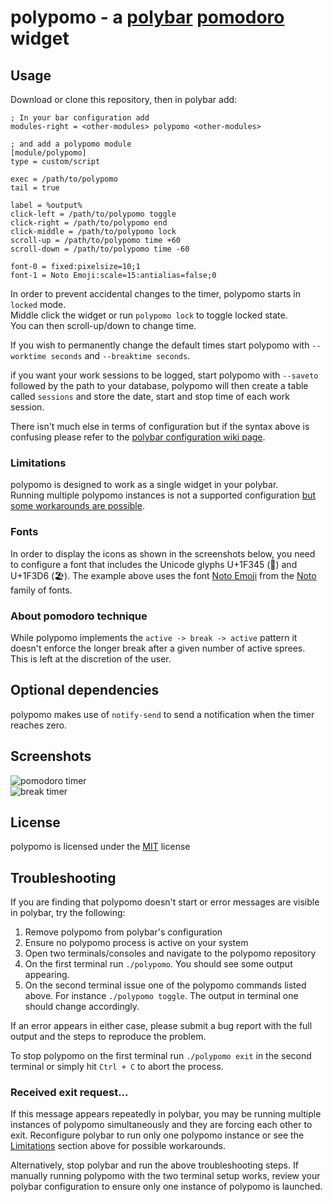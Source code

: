 # polypomo - a [polybar](https://polybar.github.io/) [pomodoro](https://en.wikipedia.org/wiki/Pomodoro_Technique) widget

## Usage

Download or clone this repository, then in polybar add:

```
; In your bar configuration add
modules-right = <other-modules> polypomo <other-modules>

; and add a polypomo module
[module/polypomo]
type = custom/script

exec = /path/to/polypomo
tail = true

label = %output%
click-left = /path/to/polypomo toggle
click-right = /path/to/polypomo end
click-middle = /path/to/polypomo lock
scroll-up = /path/to/polypomo time +60
scroll-down = /path/to/polypomo time -60

font-0 = fixed:pixelsize=10;1
font-1 = Noto Emoji:scale=15:antialias=false;0
```

In order to prevent accidental changes to the timer, polypomo starts in `locked` mode.  
Middle click the widget or run `polypomo lock` to toggle locked state.  
You can then scroll-up/down to change time.

If you wish to permanently change the default times start polypomo with `--worktime seconds` and `--breaktime seconds`.

if you want your work sessions to be logged, start polypomo with `--saveto` followed by the path to your database, polypomo will then create a table called `sessions` and store the date, start and stop time of each work session.

There isn't much else in terms of configuration but if the syntax above is confusing please refer to the [polybar configuration wiki page](https://github.com/polybar/polybar/wiki/Configuration).

### Limitations

polypomo is designed to work as a single widget in your polybar.  
Running multiple polypomo instances is not a supported configuration [but some workarounds are possible](https://github.com/unode/polypomo/issues/3#issuecomment-781288256).

### Fonts

In order to display the icons as shown in the screenshots below,
you need to configure a font that includes the Unicode glyphs U+1F345 (🍅) and U+1F3D6 (🏖).
The example above uses the font [Noto Emoji](https://fonts.google.com/noto/specimen/Noto+Emoji) from the [Noto](https://www.google.com/get/noto/help/emoji/) family of fonts.

### About pomodoro technique

While polypomo implements the `active -> break -> active` pattern it doesn't enforce the longer break after a given number of active sprees.  
This is left at the discretion of the user.

## Optional dependencies

polypomo makes use of `notify-send` to send a notification when the timer reaches zero.

## Screenshots

![pomodoro timer](https://raw.githubusercontent.com/unode/polypomo/master/imgs/tomato-timer.png)  
![break timer](https://raw.githubusercontent.com/unode/polypomo/master/imgs/break-timer.png)

## License

polypomo is licensed under the [MIT](https://github.com/unode/polypomo/blob/master/LICENSE) license

## Troubleshooting

If you are finding that polypomo doesn't start or error messages are visible in polybar, try the following:

1. Remove polypomo from polybar's configuration
2. Ensure no polypomo process is active on your system
3. Open two terminals/consoles and navigate to the polypomo repository
4. On the first terminal run `./polypomo`. You should see some output appearing.
5. On the second terminal issue one of the polypomo commands listed above. For instance `./polypomo toggle`. The output in terminal one should change accordingly.

If an error appears in either case, please submit a bug report with the full output and the steps to reproduce the problem.

To stop polypomo on the first terminal run `./polypomo exit` in the second terminal or simply hit `Ctrl + C` to abort the process.

### Received exit request...

If this message appears repeatedly in polybar, you may be running multiple instances of polypomo simultaneously and they are forcing each other to exit.
Reconfigure polybar to run only one polypomo instance or see the [Limitations](#limitations) section above for possible workarounds.

Alternatively, stop polybar and run the above troubleshooting steps.
If manually running polypomo with the two terminal setup works, review your polybar configuration to ensure only one instance of polypomo is launched.
